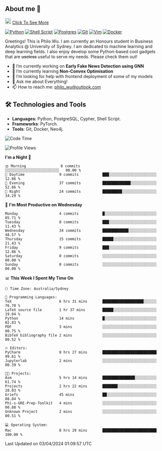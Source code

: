 ## About me 🤗

<a href="#"><img src="https://media.giphy.com/media/hvRJCLFzcasrR4ia7z/giphy.gif" width="20px" height="20px"></a> [Click To See More](https://philowu.notion.site/philowu/Philo-Hao-Wu-8bc7b2a81217493399d7db22df70fbfd)

[![Python](https://img.shields.io/badge/python-3670A0?style=for-the-badge&logo=python&logoColor=ffdd54)](#)
[![Shell Script](https://img.shields.io/badge/shell_script-%23121011.svg?style=for-the-badge&logo=gnu-bash&logoColor=white)](#)
[![Postgres](https://img.shields.io/badge/postgres-%23316192.svg?style=for-the-badge&logo=postgresql&logoColor=white)](#)
[![Git](https://img.shields.io/badge/git-%23F05033.svg?style=for-the-badge&logo=git&logoColor=white)](#)
[![Vim](https://img.shields.io/badge/VIM-%2311AB00.svg?style=for-the-badge&logo=vim&logoColor=white)](#)
[![Docker](https://img.shields.io/badge/docker-%230db7ed.svg?style=for-the-badge&logo=docker&logoColor=white)](#)

Greetings! This is Philo Wu. I am currently an Honours student in Business Analytics \@ University of Sydney. I am dedicated to machine learning and deep learning fields. I also enjoy develop some Python-based cool gadgets that are ~~useless~~ useful to serve my needs. Please check them out!

- 🔭 I’m currently working on **Early Fake News Detection using GNN**
- 🌱 I’m currently learning **Non-Convex Optimisation**
- 🤔 I’m looking for help with frontend deployment of some of my models
- 💬 Ask me about Everything!
- 📫 How to reach me: philo_wu@outlook.com

## 🛠 Technologies and Tools
- **Languages**: Python, PostgreSQL, Cypher, Shell Script.
- **Frameworks**: PyTorch.
- **Tools**: Git, Docker, Neo4j.

<!--START_SECTION:waka-->
![Code Time](http://img.shields.io/badge/Code%20Time-69%20hrs%2048%20mins-blue)

![Profile Views](http://img.shields.io/badge/Profile%20Views-1-blue)

**I'm a Night 🦉** 

```text
🌞 Morning                0 commits           ░░░░░░░░░░░░░░░░░░░░░░░░░   00.00 % 
🌆 Daytime                9 commits           ███░░░░░░░░░░░░░░░░░░░░░░   12.86 % 
🌃 Evening                37 commits          █████████████░░░░░░░░░░░░   52.86 % 
🌙 Night                  24 commits          █████████░░░░░░░░░░░░░░░░   34.29 % 
```
📅 **I'm Most Productive on Wednesday** 

```text
Monday                   4 commits           █░░░░░░░░░░░░░░░░░░░░░░░░   05.71 % 
Tuesday                  8 commits           ███░░░░░░░░░░░░░░░░░░░░░░   11.43 % 
Wednesday                34 commits          ████████████░░░░░░░░░░░░░   48.57 % 
Thursday                 15 commits          █████░░░░░░░░░░░░░░░░░░░░   21.43 % 
Friday                   9 commits           ███░░░░░░░░░░░░░░░░░░░░░░   12.86 % 
Saturday                 0 commits           ░░░░░░░░░░░░░░░░░░░░░░░░░   00.00 % 
Sunday                   0 commits           ░░░░░░░░░░░░░░░░░░░░░░░░░   00.00 % 
```


📊 **This Week I Spent My Time On** 

```text
🕑︎ Time Zone: Australia/Sydney

💬 Programming Languages: 
TeX                      6 hrs 31 mins       ███████████████████░░░░░░   76.70 % 
LaTeX source file        1 hr 37 mins        █████░░░░░░░░░░░░░░░░░░░░   19.04 % 
Python                   14 mins             █░░░░░░░░░░░░░░░░░░░░░░░░   02.83 % 
PDF                      3 mins              ░░░░░░░░░░░░░░░░░░░░░░░░░   00.75 % 
BibTeX bibliography file 2 mins              ░░░░░░░░░░░░░░░░░░░░░░░░░   00.52 % 

🔥 Editors: 
PyCharm                  8 hrs 27 mins       █████████████████████████   99.61 % 
Jupyterlab               2 mins              ░░░░░░░░░░░░░░░░░░░░░░░░░   00.39 % 

🐱‍💻 Projects: 
Asm                      5 hrs 14 mins       ███████████████░░░░░░░░░░   61.74 % 
Projects                 2 hrs 22 mins       ███████░░░░░░░░░░░░░░░░░░   28.03 % 
briefs                   45 mins             ██░░░░░░░░░░░░░░░░░░░░░░░   08.84 % 
Phi-s-GRE-Prep-Toolkit   4 mins              ░░░░░░░░░░░░░░░░░░░░░░░░░   00.88 % 
Unknown Project          2 mins              ░░░░░░░░░░░░░░░░░░░░░░░░░   00.51 % 

💻 Operating System: 
Mac                      8 hrs 29 mins       █████████████████████████   100.00 % 
```


 Last Updated on 03/04/2024 01:09:57 UTC
<!--END_SECTION:waka-->
